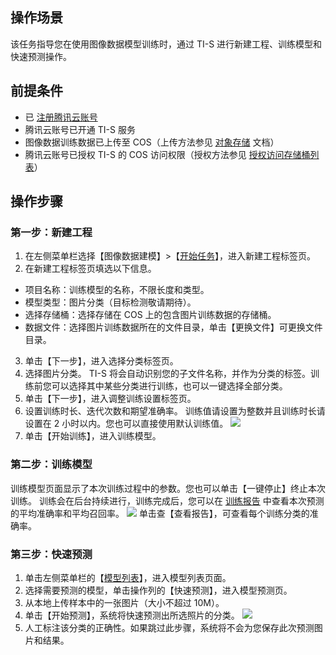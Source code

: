 ## 操作场景
该任务指导您在使用图像数据模型训练时，通过 TI-S 进行新建工程、训练模型和快速预测操作。

## 前提条件
- 已 [注册腾讯云账号](https://cloud.tencent.com/document/product/378/17985)
- 腾讯云账号已开通 TI-S 服务
- 图像数据训练数据已上传至 COS（上传方法参见 [对象存储](https://cloud.tencent.com/document/product/436/6232) 文档）
- 腾讯云账号已授权 TI-S 的 COS 访问权限（授权方法参见 [授权访问存储桶列表](https://cloud.tencent.com/document/product/851/30471)）

## 操作步骤
### 第一步：新建工程
1. 在左侧菜单栏选择【图像数据建模】>【[开始任务](https://console.cloud.tencent.com/tis/photo_start)】，进入新建工程标签页。
2. 在新建工程标签页填选以下信息。
 - 项目名称：训练模型的名称，不限长度和类型。
 - 模型类型：图片分类（目标检测敬请期待）。
 - 选择存储桶：选择存储在 COS 上的包含图片训练数据的存储桶。
 - 数据文件：选择图片训练数据所在的文件目录，单击【更换文件】可更换文件目录。
 
3. 单击【下一步】，进入选择分类标签页。
4. 选择图片分类。
TI-S 将会自动识别您的子文件名称，并作为分类的标签。训练前您可以选择其中某些分类进行训练，也可以一键选择全部分类。
5. 单击【下一步】，进入调整训练设置标签页。
6. 设置训练时长、迭代次数和期望准确率。
 训练值请设置为整数并且训练时长请设置在 2 小时以内。您也可以直接使用默认训练值。
![](https://main.qcloudimg.com/raw/01d82df773c30be44b9db8b555b3a0c2.jpg)
7. 单击【开始训练】，进入训练模型。

### 第二步：训练模型
训练模型页面显示了本次训练过程中的参数。您也可以单击【一键停止】终止本次训练。
训练会在后台持续进行，训练完成后，您可以在 [训练报告](https://console.cloud.tencent.com/tis/photo_report/train) 中查看本次预测的平均准确率和平均召回率。
![](https://main.qcloudimg.com/raw/e0da03f3ed2881e41e06634711bee155.jpg)
单击查【查看报告】，可查看每个训练分类的准确率。

### 第三步：快速预测
1. 单击左侧菜单栏的【[模型列表](https://console.cloud.tencent.com/tis/photo_modules)】，进入模型列表页面。
2. 选择需要预测的模型，单击操作列的【快速预测】，进入模型预测页。
3. 从本地上传样本中的一张图片（大小不超过 10M）。
4. 单击【开始预测】，系统将快速预测出所选照片的分类。
![](https://main.qcloudimg.com/raw/9631e9c577397cf187608a7cd45a4100.jpg)
5. 人工标注该分类的正确性。如果跳过此步骤，系统将不会为您保存此次预测图片和结果。
